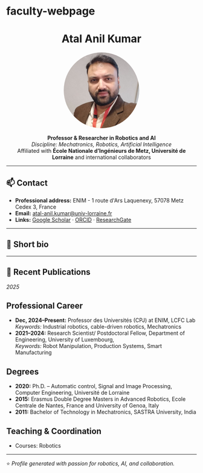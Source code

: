 # faculty-webpage
<!-- Profile Header -->
<h1 align="center">Atal Anil Kumar</h1>
<p align="center">
  <img src="Pic_1.jpg" alt="Atal Anil Kumar" width="200" style="border-radius: 50%;">
</p>
<p align="center">
  <b>Professor & Researcher in Robotics and AI</b><br>
  <i>Discipline: Mechatronics, Robotics, Artificial Intelligence</i><br>
  Affiliated with <b>École Nationale d’Ingénieurs de Metz, Université de Lorraine</b> and international collaborators
</p>

---

## 📫 Contact
- **Professional address:** ENIM - 1 route d'Ars Laquenexy, 57078 Metz Cedex 3, France
- **Email:** [atal-anil.kumar@univ-lorraine.fr](mailto:atal-anil.kumar@univ-lorraine.fr)  
- **Links:** [Google Scholar](https://scholar.google.com/citations?user=cNWj4s4AAAAJ&hl=en) · [ORCID](https://orcid.org/0000-0001-5957-1930) · [ResearchGate](https://www.researchgate.net/profile/Atal-Anil-Kumar?ev=hdr_xprf)

---

## 🧠 Short bio

---

## 📝 Recent Publications
*2025*  
<!-- 
- Tadjouddine, T. J. Y., Antoine, J. F., **Kumar, A. A.**, & Raharijaona, T. (2025, August). Improving static workspace of a suspended cable-driven robot. In 26ème Congrès Français de Mécanique. [PDF](#) · [BibTeX](#) 
- Author, A., **Kumar, A. A.**, Author, B. (2025). Title of paper. *Journal Name*. [PDF](#) · [BibTeX](#)
-->


<section id="career">
  <h2>Professional Career</h2>
  <ul>
    <li><strong>Dec, 2024–Present:</strong> Professor des Universités (CPJ) at ENIM, LCFC Lab<br>
      <em>Keywords:</em> Industrial robotics, cable-driven robotics, Mechatronics
    </li>
    <li><strong>2021–2024:</strong> Research Scientist/ Postdoctoral Fellow, Department of Engineering, University of Luxembourg,<br>
      <em>Keywords:</em> Robot Manipulation, Production Systems, Smart Manufacturing 
    </li>
  </ul>

  <h2>Degrees</h2>
  <ul>
    <li><strong>2020:</strong> Ph.D. – Automatic control, Signal and Image Processing, Computer Engineering, Université de Lorraine</li>
    <li><strong>2015:</strong> Erasmus Double Degree Masters in Advanced Robotics, Ecole Centrale de Nantes, France and University of Genoa, Italy  </li>
    <li><strong>2011:</strong> Bachelor of Technology in Mechatronics, SASTRA University, India </li>
  </ul>

  <h2>Teaching & Coordination</h2>
  <ul>
    <li>Courses: Robotics </li>
  </ul>
</section>

---

⭐️ _Profile generated with passion for robotics, AI, and collaboration._
